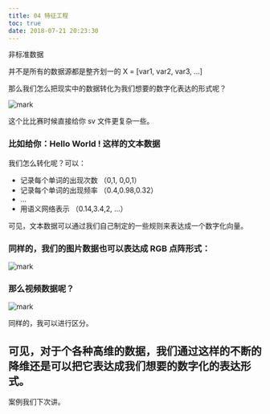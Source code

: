 ```yaml
---
title: 04 特征工程
toc: true
date: 2018-07-21 20:23:30
---
```

⾮标准数据


并不是所有的数据源都是整⻬划⼀的 X = [var1, var2, var3, …]

那么我们怎么把现实中的数据转化为我们想要的数字化表达的形式呢？

![mark](http://images.iterate.site/blog/image/180721/ACfi9kK5m2.png?imageslim)


这个比比赛时候直接给你 sv 文件更复杂一些。


### 比如给你：Hello World ! 这样的文本数据

我们怎么转化呢？可以：

- 记录每个单词的出现次数 （0,1, 0,0,1）
- 记录每个单词的出现频率 （0.4,0.98,0.32）
- ...
- ⽤语义网络表示 （0.14,3.4,2, …）

可见，文本数据可以通过我们自己制定的一些规则来表达成一个数字化向量。


### 同样的，我们的图片数据也可以表达成 RGB 点阵形式：


![mark](http://images.iterate.site/blog/image/180721/bG3lj9F5CB.png?imageslim)



### 那么视频数据呢？

![mark](http://images.iterate.site/blog/image/180721/54Eej5hajc.png?imageslim)

同样的，我可以进行区分。



## 可见，对于个各种高维的数据，我们通过这样的不断的降维还是可以把它表达成我们想要的数字化的表达形式。



案例我们下次讲。
